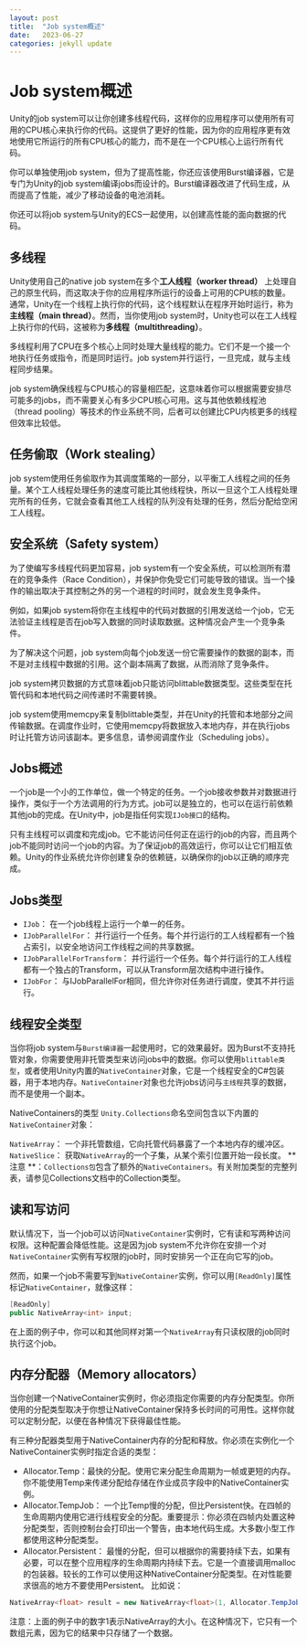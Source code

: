```yaml
---
layout: post
title:  "Job system概述"
date:   2023-06-27
categories: jekyll update
---
```

# Job system概述
Unity的job system可以让你创建多线程代码，这样你的应用程序可以使用所有可用的CPU核心来执行你的代码。这提供了更好的性能，因为你的应用程序更有效地使用它所运行的所有CPU核心的能力，而不是在一个CPU核心上运行所有代码。

你可以单独使用job system，但为了提高性能，你还应该使用Burst编译器，它是专门为Unity的job system编译jobs而设计的。Burst编译器改进了代码生成，从而提高了性能，减少了移动设备的电池消耗。

你还可以将job system与Unity的ECS一起使用，以创建高性能的面向数据的代码。

## 多线程
Unity使用自己的native job system在多个**工人线程（worker thread）** 上处理自己的原生代码，而这取决于你的应用程序所运行的设备上可用的CPU核的数量。通常，Unity在一个线程上执行你的代码，这个线程默认在程序开始时运行，称为**主线程（main thread）**。然而，当你使用job system时，Unity也可以在工人线程上执行你的代码，这被称为**多线程（multithreading）**。

多线程利用了CPU在多个核心上同时处理大量线程的能力。它们不是一个接一个地执行任务或指令，而是同时运行。job system并行运行，一旦完成，就与主线程同步结果。

job system确保线程与CPU核心的容量相匹配，这意味着你可以根据需要安排尽可能多的jobs，而不需要关心有多少CPU核心可用。这与其他依赖线程池（thread pooling）等技术的作业系统不同，后者可以创建比CPU内核更多的线程但效率比较低。

## 任务偷取（Work stealing）
job system使用任务偷取作为其调度策略的一部分，以平衡工人线程之间的任务量。某个工人线程处理任务的速度可能比其他线程快，所以一旦这个工人线程处理完所有的任务，它就会查看其他工人线程的队列没有处理的任务，然后分配给空闲工人线程。

## 安全系统（Safety system）
为了使编写多线程代码更加容易，job system有一个安全系统，可以检测所有潜在的竞争条件（Race Condition），并保护你免受它们可能导致的错误。当一个操作的输出取决于其控制之外的另一个进程的时间时，就会发生竞争条件。

例如，如果job system将你在主线程中的代码对数据的引用发送给一个job，它无法验证主线程是否在job写入数据的同时读取数据。这种情况会产生一个竞争条件。

为了解决这个问题，job system向每个job发送一份它需要操作的数据的副本，而不是对主线程中数据的引用。这个副本隔离了数据，从而消除了竞争条件。

job system拷贝数据的方式意味着job只能访问blittable数据类型。这些类型在托管代码和本地代码之间传递时不需要转换。

job system使用memcpy来复制blittable类型，并在Unity的托管和本地部分之间传输数据。在调度作业时，它使用memcpy将数据放入本地内存，并在执行jobs时让托管方访问该副本。更多信息，请参阅调度作业（Scheduling jobs）。

## Jobs概述
一个job是一个小的工作单位，做一个特定的任务。一个job接收参数并对数据进行操作，类似于一个方法调用的行为方式。job可以是独立的，也可以在运行前依赖其他job的完成。在Unity中，job是指任何实现`IJob接口`的结构。

只有主线程可以调度和完成job。它不能访问任何正在运行的job的内容，而且两个job不能同时访问一个job的内容。为了保证job的高效运行，你可以让它们相互依赖。Unity的作业系统允许你创建复杂的依赖链，以确保你的job以正确的顺序完成。

## Jobs类型
* `IJob`： 在一个job线程上运行一个单一的任务。
* `IJobParallelFor`： 并行运行一个任务。每个并行运行的工人线程都有一个独占索引，以安全地访问工作线程之间的共享数据。
* `IJobParallelForTransform`： 并行运行一个任务。每个并行运行的工人线程都有一个独占的Transform，可以从Transform层次结构中进行操作。
* `IJobFor`： 与IJobParallelFor相同，但允许你对任务进行调度，使其不并行运行。

## 线程安全类型
当你将job system与`Burst编译器`一起使用时，它的效果最好。因为Burst不支持托管对象，你需要使用非托管类型来访问jobs中的数据。你可以使用`blittable类型`，或者使用Unity内置的`NativeContainer`对象，它是一个线程安全的C#包装器，用于本地内存。`NativeContainer`对象也允许jobs访问与`主线程`共享的数据，而不是使用一个副本。

NativeContainers的类型
`Unity.Collections`命名空间包含以下内置的`NativeContainer`对象：

`NativeArray`： 一个非托管数组，它向托管代码暴露了一个本地内存的缓冲区。
`NativeSlice`： 获取`NativeArray`的一个子集，从某个索引位置开始一段长度。
** 注意 **：`Collections包`包含了额外的`NativeContainers`。有关附加类型的完整列表，请参见Collections文档中的Collection类型。

## 读和写访问
默认情况下，当一个job可以访问`NativeContainer`实例时，它有读和写两种访问权限。这种配置会降低性能。这是因为job system不允许你在安排一个对`NativeContainer`实例有写权限的job时，同时安排另一个正在向它写的job。

然而，如果一个job不需要写到`NativeContainer`实例，你可以用`[ReadOnly]`属性标记`NativeContainer`，就像这样：

```csharp
[ReadOnly]
public NativeArray<int> input;
```

在上面的例子中，你可以和其他同样对第一个`NativeArray`有只读权限的job同时执行这个job。

## 内存分配器（Memory allocators）
当你创建一个NativeContainer实例时，你必须指定你需要的内存分配类型。你所使用的分配类型取决于你想让NativeContainer保持多长时间的可用性。这样你就可以定制分配，以便在各种情况下获得最佳性能。

有三种分配器类型用于NativeContainer内存的分配和释放。你必须在实例化一个NativeContainer实例时指定合适的类型：

* Allocator.Temp：最快的分配。使用它来分配生命周期为一帧或更短的内存。你不能使用Temp来传递分配给存储在作业成员字段中的NativeContainer实例。
* Allocator.TempJob： 一个比Temp慢的分配，但比Persistent快。在四帧的生命周期内使用它进行线程安全的分配。重要提示：你必须在四帧内处置这种分配类型，否则控制台会打印出一个警告，由本地代码生成。大多数小型工作都使用这种分配类型。
* Allocator.Persistent： 最慢的分配，但可以根据你的需要持续下去，如果有必要，可以在整个应用程序的生命周期内持续下去。它是一个直接调用malloc的包装器。较长的工作可以使用这种NativeContainer分配类型。在对性能要求很高的地方不要使用Persistent。
比如说：
```csharp
NativeArray<float> result = new NativeArray<float>(1, Allocator.TempJob);
```
注意：上面的例子中的数字1表示NativeArray的大小。在这种情况下，它只有一个数组元素，因为它的结果中只存储了一个数据。
